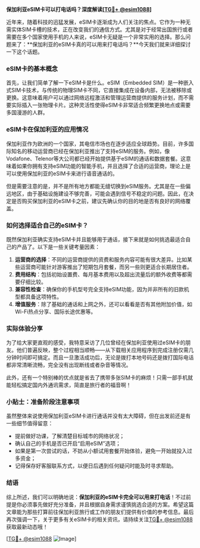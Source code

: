 **保加利亚eSIM卡可以打电话吗？深度解读[[TG💪+ @esim1088](https://t.me/s/esim1088)]**

近年来，随着科技的迅猛发展，eSIM卡逐渐成为人们关注的焦点。它作为一种无需实体SIM卡槽的技术，正在改变我们的通信方式。尤其是对于经常出国旅行或者需要在多个国家使用手机的人来说，eSIM卡无疑是一个非常实用的选择。那么问题来了：**保加利亚的eSIM卡真的可以用来打电话吗？**今天我们就来详细探讨一下这个话题。

### eSIM卡的基本概念

首先，让我们简单了解一下eSIM卡是什么。eSIM（Embedded SIM）是一种嵌入式SIM卡技术，与传统的物理SIM卡不同，它直接集成在设备内部，无法被移除或更换。这意味着用户可以通过网络远程激活和管理运营商提供的服务计划，而不需要实际插入一张物理卡片。这种灵活性使得eSIM卡非常适合频繁更换地点或需要多国漫游的人群。

### eSIM卡在保加利亚的应用情况

保加利亚作为欧洲的一个国家，其电信市场也在逐步适应全球趋势。目前，许多国际知名的移动运营商已经在保加利亚推出了支持eSIM的服务。例如，像Vodafone、Telenor等大公司都已经开始提供基于eSIM的通话和数据套餐。这意味着如果你拥有支持eSIM功能的智能手机，并且选择了合适的运营商，理论上是可以使用保加利亚的eSIM卡来进行语音通话的。

但是需要注意的是，并不是所有地方都能无缝切换到eSIM服务。尤其是在一些偏远地区，由于基础设施建设不够完善，可能会遇到信号不稳定的问题。因此，在决定是否购买保加利亚的eSIM卡之前，建议先确认你的目的地是否有良好的网络覆盖。

### 如何选择适合自己的eSIM卡？

既然保加利亚确实支持eSIM卡并且能够用于通话，接下来就是如何挑选最适合自己的产品了。以下是一些关键考量因素：

1. **运营商的选择**：不同的运营商提供的资费和服务内容可能有很大差异。比如某些运营商可能针对游客推出了短期包月套餐，而另一些则更适合长期居住者。
2. **费用结构**：包括初始设置费、每月基本费用以及超出流量后的额外收费等都需要仔细比较。
3. **兼容性检查**：确保你的手机型号完全支持eSIM功能，因为并非所有的旧款机型都具备这项特性。
4. **增值服务**：除了基础的通话和上网之外，还可以看看是否有其他附加价值，如Wi-Fi热点分享、国际长途优惠等。

### 实际体验分享

为了给大家更直观的感受，我特意采访了几位曾经在保加利亚使用过eSIM卡的朋友。他们普遍反映，整个过程相当顺畅——从下载相关应用程序到完成注册仅需几分钟时间即可搞定。而且一旦激活成功后，无论是拨打本地号码还是拨打国际电话都非常清晰流畅，完全没有出现断线或者杂音等情况。

此外，还有一个特别棒的优点就是省去了携带多张SIM卡的麻烦！只需一部手机就能轻松搞定国内外通讯需求，简直是旅行者的福音啊！

### 小贴士：准备阶段注意事项

虽然整体来说使用保加利亚eSIM卡进行通话并没有太大障碍，但在出发前还是有一些细节值得留意：

- 提前做好功课，了解清楚目标城市的网络状况；
- 确认自己的手机是否已开启“启用eSIM”选项；
- 如果是第一次尝试的话，不妨从小额试用套餐开始体验，避免一开始就投入过多资金；
- 记得保存好客服联系方式，以便日后遇到任何疑问时能及时寻求帮助。

### 结语

综上所述，我们可以明确地说：**保加利亚的eSIM卡完全可以用来打电话**！不过前提是你必须事先做好充分准备，并且根据自身需求谨慎挑选合适的方案。希望这篇文章能为那些打算前往保加利亚旅行或工作的朋友们提供有价值的参考信息。最后再次强调一下，关于更多有关eSIM卡的相关资讯，请持续关注[TG💪+ @esim1088](https://t.me/s/esim1088)获取最新动态哦！

[[TG💪+ @esim1088](https://t.me/s/esim1088) ![Image](https://i.postimg.cc/4NQfJmqS/Snipaste-2025-05-13-00-14-12.png)]